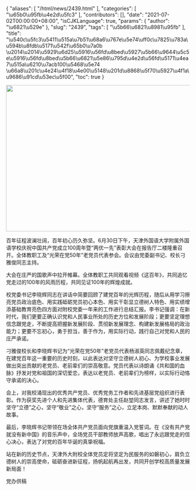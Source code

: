 {
    "aliases": [
        "/html/news/2439.html"
    ],
    "categories": [
        "\u65b0\u95fb\u4e2d\u5fc3"
    ],
    "contributors": [],
    "date": "2021-07-02T00:00:00+08:00",
    "isCJKLanguage": true,
    "params": {
        "author": "\u6821\u529e"
    },
    "slug": "2439",
    "tags": [
        "\u5b66\u6821\u8981\u95fb"
    ],
    "title": "\u540c\u5fc3\u5411\u515a\u7b51\u68a6\u767e\u5e74\uff0c\u7825\u783a\u594b\u8fdb\u5171\u542f\u65b0\u7a0b \u2014\u2014\u5929\u6d25\u5916\u56fd\u8bed\u5927\u5b66\u9644\u5c5e\u5916\u56fd\u8bed\u5b66\u6821\u5e86\u795d\u4e2d\u56fd\u5171\u4ea7\u515a\u6210\u7acb100\u5468\u5e74 \u66a8\u201c\u4e24\u4f18\u4e00\u5148\u201d\u8868\u5f70\u5927\u4f1a\u9686\u91cd\u53ec\u5f00",
    "toc": true
}


<img
    src="https://cdn.tfls.online/mirror/full/8b157f2d3bef3980f5cf6df6e3513ec29717816a.jpg"
    style="display:block;margin-left:auto;margin-right:auto;"
    decoding="async"
    fetchpriority="auto"
    loading="lazy"
    height="400"
    width="600"
/>




  





  





百年征程波澜壮阔，百年初心历久弥坚。6月30日下午，天津外国语大学附属外国语学校庆祝中国共产党成立100周年暨“两优一先”表彰大会在报告厅二楼隆重召开。全体教职工及“光荣在党50年”老党员代表参会。会议由党委副书记、校长刁雅俊同志主持。




大会在庄严的国歌声中拉开帷幕。全体教职工共同观看视频《这百年》，共同追忆党走过的100年的风雨历程，共同见证100年的辉煌成就。




校党委书记李晓辉同志在讲话中简要回顾了建党百年的光辉历程，随后从用学习擦亮党员政治底色、用实践砥砺党员初心本色、用实干彰显立德树人特色、用实绩增添基础教育亮色四方面对附校党委一年来的工作进行总结汇报。李书记强调：在新时代，我们更要正确认识党和人民事业所处的历史方位和发展阶段；更要坚定理想信念跟党走，不断提高把握新发展阶段、贯彻新发展理念、构建新发展格局的政治能力；更要不忘初心，勇于担当，善于作为，用实际行动，践行自己对党和人民的庄严承诺。




刁雅俊校长和李晓辉书记为“光荣在党50年”老党员代表杨淑英同志佩戴纪念章，在建党百年这一重要的历史时刻，以此表达对坚守立德树人初心、为学校事业发展做出突出贡献的老党员、老前辈们的崇高敬意。党员代表以诗朗诵《共和国的血脉》抒发对党和祖国的深切爱恋，表达以老党员、老前辈们为榜样，以实际行动恪守承诺的决心。




会上，对我校涌现出的优秀共产党员、优秀党务工作者和先进基层党组织进行表彰。作为获奖先进个人和先进集体代表，德育处主任赵堃同志发言，讲述了她时时坚守“立德”之心，坚守“敬业”之心，坚守“服务”之心，立足本岗、默默奉献的动人故事。




最后，李晓辉书记带领在场全体共产党员面向党旗重温入党誓词。在《没有共产党就没有新中国》的音乐声中，全场党员干部教师放声高歌，唱出了永远跟党走的信心决心，表达了对党的百年华诞的真挚祝福。




站在新的历史节点，天津外大附校全体党员定将坚定为民服务的如磐初心，肩负立德树人的崇高使命，砥砺奋进新征程，扬帆起航再出发，共同开创学校高质量发展新局面！





  





党办供稿


